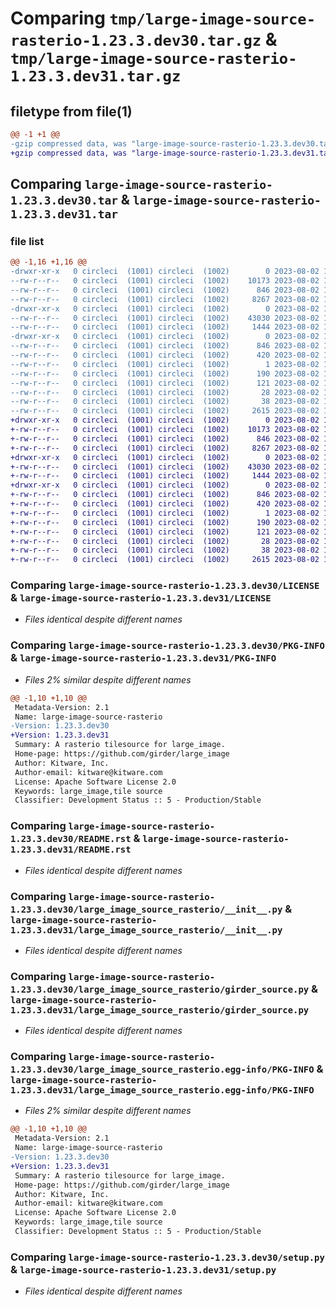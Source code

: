 # Comparing `tmp/large-image-source-rasterio-1.23.3.dev30.tar.gz` & `tmp/large-image-source-rasterio-1.23.3.dev31.tar.gz`

## filetype from file(1)

```diff
@@ -1 +1 @@
-gzip compressed data, was "large-image-source-rasterio-1.23.3.dev30.tar", last modified: Wed Aug  2 12:53:27 2023, max compression
+gzip compressed data, was "large-image-source-rasterio-1.23.3.dev31.tar", last modified: Wed Aug  2 12:55:47 2023, max compression
```

## Comparing `large-image-source-rasterio-1.23.3.dev30.tar` & `large-image-source-rasterio-1.23.3.dev31.tar`

### file list

```diff
@@ -1,16 +1,16 @@
-drwxr-xr-x   0 circleci  (1001) circleci  (1002)        0 2023-08-02 12:53:27.270491 large-image-source-rasterio-1.23.3.dev30/
--rw-r--r--   0 circleci  (1001) circleci  (1002)    10173 2023-08-02 12:53:27.000000 large-image-source-rasterio-1.23.3.dev30/LICENSE
--rw-r--r--   0 circleci  (1001) circleci  (1002)      846 2023-08-02 12:53:27.270491 large-image-source-rasterio-1.23.3.dev30/PKG-INFO
--rw-r--r--   0 circleci  (1001) circleci  (1002)     8267 2023-08-02 12:53:27.000000 large-image-source-rasterio-1.23.3.dev30/README.rst
-drwxr-xr-x   0 circleci  (1001) circleci  (1002)        0 2023-08-02 12:53:27.270491 large-image-source-rasterio-1.23.3.dev30/large_image_source_rasterio/
--rw-r--r--   0 circleci  (1001) circleci  (1002)    43030 2023-08-02 12:51:59.000000 large-image-source-rasterio-1.23.3.dev30/large_image_source_rasterio/__init__.py
--rw-r--r--   0 circleci  (1001) circleci  (1002)     1444 2023-08-02 12:51:59.000000 large-image-source-rasterio-1.23.3.dev30/large_image_source_rasterio/girder_source.py
-drwxr-xr-x   0 circleci  (1001) circleci  (1002)        0 2023-08-02 12:53:27.270491 large-image-source-rasterio-1.23.3.dev30/large_image_source_rasterio.egg-info/
--rw-r--r--   0 circleci  (1001) circleci  (1002)      846 2023-08-02 12:53:27.000000 large-image-source-rasterio-1.23.3.dev30/large_image_source_rasterio.egg-info/PKG-INFO
--rw-r--r--   0 circleci  (1001) circleci  (1002)      420 2023-08-02 12:53:27.000000 large-image-source-rasterio-1.23.3.dev30/large_image_source_rasterio.egg-info/SOURCES.txt
--rw-r--r--   0 circleci  (1001) circleci  (1002)        1 2023-08-02 12:53:27.000000 large-image-source-rasterio-1.23.3.dev30/large_image_source_rasterio.egg-info/dependency_links.txt
--rw-r--r--   0 circleci  (1001) circleci  (1002)      190 2023-08-02 12:53:27.000000 large-image-source-rasterio-1.23.3.dev30/large_image_source_rasterio.egg-info/entry_points.txt
--rw-r--r--   0 circleci  (1001) circleci  (1002)      121 2023-08-02 12:53:27.000000 large-image-source-rasterio-1.23.3.dev30/large_image_source_rasterio.egg-info/requires.txt
--rw-r--r--   0 circleci  (1001) circleci  (1002)       28 2023-08-02 12:53:27.000000 large-image-source-rasterio-1.23.3.dev30/large_image_source_rasterio.egg-info/top_level.txt
--rw-r--r--   0 circleci  (1001) circleci  (1002)       38 2023-08-02 12:53:27.270491 large-image-source-rasterio-1.23.3.dev30/setup.cfg
--rw-r--r--   0 circleci  (1001) circleci  (1002)     2615 2023-08-02 12:51:59.000000 large-image-source-rasterio-1.23.3.dev30/setup.py
+drwxr-xr-x   0 circleci  (1001) circleci  (1002)        0 2023-08-02 12:55:47.873512 large-image-source-rasterio-1.23.3.dev31/
+-rw-r--r--   0 circleci  (1001) circleci  (1002)    10173 2023-08-02 12:55:47.000000 large-image-source-rasterio-1.23.3.dev31/LICENSE
+-rw-r--r--   0 circleci  (1001) circleci  (1002)      846 2023-08-02 12:55:47.873512 large-image-source-rasterio-1.23.3.dev31/PKG-INFO
+-rw-r--r--   0 circleci  (1001) circleci  (1002)     8267 2023-08-02 12:55:47.000000 large-image-source-rasterio-1.23.3.dev31/README.rst
+drwxr-xr-x   0 circleci  (1001) circleci  (1002)        0 2023-08-02 12:55:47.873512 large-image-source-rasterio-1.23.3.dev31/large_image_source_rasterio/
+-rw-r--r--   0 circleci  (1001) circleci  (1002)    43030 2023-08-02 12:54:22.000000 large-image-source-rasterio-1.23.3.dev31/large_image_source_rasterio/__init__.py
+-rw-r--r--   0 circleci  (1001) circleci  (1002)     1444 2023-08-02 12:54:22.000000 large-image-source-rasterio-1.23.3.dev31/large_image_source_rasterio/girder_source.py
+drwxr-xr-x   0 circleci  (1001) circleci  (1002)        0 2023-08-02 12:55:47.873512 large-image-source-rasterio-1.23.3.dev31/large_image_source_rasterio.egg-info/
+-rw-r--r--   0 circleci  (1001) circleci  (1002)      846 2023-08-02 12:55:47.000000 large-image-source-rasterio-1.23.3.dev31/large_image_source_rasterio.egg-info/PKG-INFO
+-rw-r--r--   0 circleci  (1001) circleci  (1002)      420 2023-08-02 12:55:47.000000 large-image-source-rasterio-1.23.3.dev31/large_image_source_rasterio.egg-info/SOURCES.txt
+-rw-r--r--   0 circleci  (1001) circleci  (1002)        1 2023-08-02 12:55:47.000000 large-image-source-rasterio-1.23.3.dev31/large_image_source_rasterio.egg-info/dependency_links.txt
+-rw-r--r--   0 circleci  (1001) circleci  (1002)      190 2023-08-02 12:55:47.000000 large-image-source-rasterio-1.23.3.dev31/large_image_source_rasterio.egg-info/entry_points.txt
+-rw-r--r--   0 circleci  (1001) circleci  (1002)      121 2023-08-02 12:55:47.000000 large-image-source-rasterio-1.23.3.dev31/large_image_source_rasterio.egg-info/requires.txt
+-rw-r--r--   0 circleci  (1001) circleci  (1002)       28 2023-08-02 12:55:47.000000 large-image-source-rasterio-1.23.3.dev31/large_image_source_rasterio.egg-info/top_level.txt
+-rw-r--r--   0 circleci  (1001) circleci  (1002)       38 2023-08-02 12:55:47.873512 large-image-source-rasterio-1.23.3.dev31/setup.cfg
+-rw-r--r--   0 circleci  (1001) circleci  (1002)     2615 2023-08-02 12:54:22.000000 large-image-source-rasterio-1.23.3.dev31/setup.py
```

### Comparing `large-image-source-rasterio-1.23.3.dev30/LICENSE` & `large-image-source-rasterio-1.23.3.dev31/LICENSE`

 * *Files identical despite different names*

### Comparing `large-image-source-rasterio-1.23.3.dev30/PKG-INFO` & `large-image-source-rasterio-1.23.3.dev31/PKG-INFO`

 * *Files 2% similar despite different names*

```diff
@@ -1,10 +1,10 @@
 Metadata-Version: 2.1
 Name: large-image-source-rasterio
-Version: 1.23.3.dev30
+Version: 1.23.3.dev31
 Summary: A rasterio tilesource for large_image.
 Home-page: https://github.com/girder/large_image
 Author: Kitware, Inc.
 Author-email: kitware@kitware.com
 License: Apache Software License 2.0
 Keywords: large_image,tile source
 Classifier: Development Status :: 5 - Production/Stable
```

### Comparing `large-image-source-rasterio-1.23.3.dev30/README.rst` & `large-image-source-rasterio-1.23.3.dev31/README.rst`

 * *Files identical despite different names*

### Comparing `large-image-source-rasterio-1.23.3.dev30/large_image_source_rasterio/__init__.py` & `large-image-source-rasterio-1.23.3.dev31/large_image_source_rasterio/__init__.py`

 * *Files identical despite different names*

### Comparing `large-image-source-rasterio-1.23.3.dev30/large_image_source_rasterio/girder_source.py` & `large-image-source-rasterio-1.23.3.dev31/large_image_source_rasterio/girder_source.py`

 * *Files identical despite different names*

### Comparing `large-image-source-rasterio-1.23.3.dev30/large_image_source_rasterio.egg-info/PKG-INFO` & `large-image-source-rasterio-1.23.3.dev31/large_image_source_rasterio.egg-info/PKG-INFO`

 * *Files 2% similar despite different names*

```diff
@@ -1,10 +1,10 @@
 Metadata-Version: 2.1
 Name: large-image-source-rasterio
-Version: 1.23.3.dev30
+Version: 1.23.3.dev31
 Summary: A rasterio tilesource for large_image.
 Home-page: https://github.com/girder/large_image
 Author: Kitware, Inc.
 Author-email: kitware@kitware.com
 License: Apache Software License 2.0
 Keywords: large_image,tile source
 Classifier: Development Status :: 5 - Production/Stable
```

### Comparing `large-image-source-rasterio-1.23.3.dev30/setup.py` & `large-image-source-rasterio-1.23.3.dev31/setup.py`

 * *Files identical despite different names*

